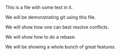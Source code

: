 This is a file with some text in it.

We will be demonstrating git using this file. 

We will show how one can best resolve conflicts.

We will show how to do a rebase. 

We will be showing a whole bunch of great features. 